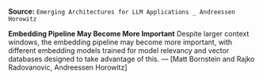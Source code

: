 **Source:** `Emerging Architectures for LLM Applications _ Andreessen Horowitz`

**Embedding Pipeline May Become More Important**
Despite larger context windows, the embedding pipeline may become more important, with different embedding models trained for model relevancy and vector databases designed to take advantage of this. — [Matt Bornstein and Rajko Radovanovic, Andreessen Horowitz]
